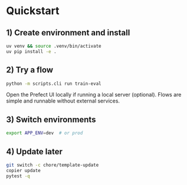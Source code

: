 # Quickstart

## 1) Create environment and install

```bash
uv venv && source .venv/bin/activate
uv pip install -e .
```

## 2) Try a flow

```bash
python -m scripts.cli run train-eval
```

Open the Prefect UI locally if running a local server (optional). Flows are simple and runnable without external services.

## 3) Switch environments

```bash
export APP_ENV=dev  # or prod
```

## 4) Update later

```bash
git switch -c chore/template-update
copier update
pytest -q
```


